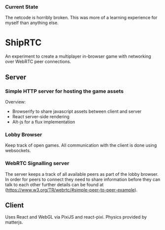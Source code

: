 ### Current State

The netcode is horribly broken. This was more of a learning experience for myself than anything else.

# ShipRTC

An experiment to create a multiplayer in-browser game with networking over WebRTC peer connections.

## Server

### Simple HTTP server for hosting the game assets

Overview:
- Browserify to share javascript assets between client and server
- React server-side rendering
- Alt-js for a flux implementation

### Lobby Browser

Keep track of open games. All communication with the client is done using websockets.

### WebRTC Signalling server

The server keeps a track of all available peers as part of the lobby browser. In order for peers to connect they need to share information before they can talk to each other further details can be found at (https://www.w3.org/TR/webrtc/#simple-peer-to-peer-example).

## Client

Uses React and WebGL via PixiJS and react-pixi. Physics provided by matterjs.
